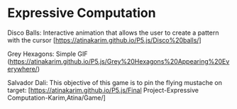 

# Expressive Computation 


Disco Balls: Interactive animation that allows the user to create a pattern with the cursor
[https://atinakarim.github.io/P5.js/Disco%20balls/]

Grey Hexagons: Simple GIF
(https://atinakarim.github.io/P5.js/Grey%20Hexagons%20Appearing%20Everywhere/) 

Salvador Dali: This objective of this game is to pin the flying mustache on target:
[https://atinakarim.github.io/P5.js/Final Project-Expressive Computation-Karim,Atina/Game/]


